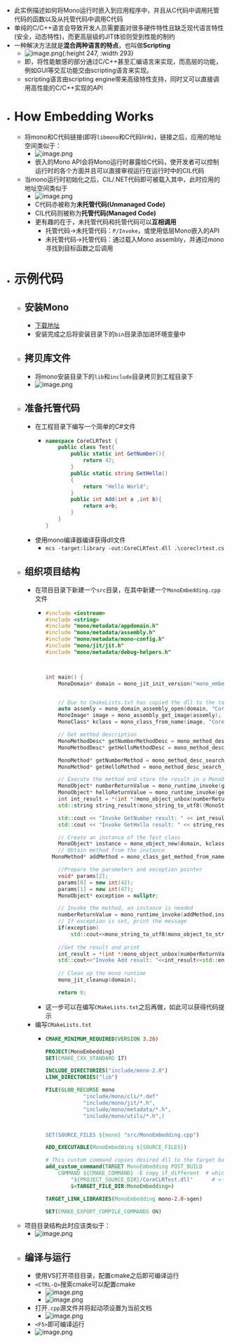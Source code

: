 - 此实例描述如何将Mono运行时嵌入到应用程序中，并且从C代码中调用托管代码的函数以及从托管代码中调用C代码
- 单纯的C/C++语言会导致开发人员需要面对很多硬件特性且缺乏现代语言特性(安全，动态特性)，而更高层级的JIT体验则受到性能的制约
- 一种解决方法就是**混合两种语言的特点**，也叫做**Scripting**
	- ![image.png](../assets/image_1690785861059_0.png){:height 247, :width 293}
	- 即，将性能敏感的部分通过C/C++甚至汇编语言来实现，而高层的功能，例如GUI等交互功能交由scripting语言来实现。
	- scripting语言由scripting engine带来高级特性支持，同时又可以直接调用高性能的C/C++实现的API
- # How Embedding Works
	- 将mono和C代码链接(即将``libmono``和C代码link)，链接之后，应用的地址空间类似于：
		- ![image.png](../assets/image_1690786400688_0.png)
		- 嵌入的Mono API会将Mono运行时暴露给C代码，使开发者可以控制运行时的各个方面并且可以直接审视运行在运行时中的CIL代码
	- 当mono运行时初始化之后，CIL/.NET代码即可被载入其中，此时应用的地址空间类似于
		- ![image.png](../assets/image_1690786633237_0.png)
		- C代码亦被称为**未托管代码(Unmanaged Code)**
		- CIL代码则被称为**托管代码(Managed Code)**
		- 更有趣的在于，未托管代码和托管代码可以**互相调用**
			- 托管代码->未托管代码：``P/Invoke``，或使用低层Mono嵌入的API
			- 未托管代码->托管代码：通过载入Mono assembly，并通过mono寻找到目标函数之后调用
- # 示例代码
	- ## 安装Mono
		- [下载地址](https://www.mono-project.com/download/stable/#download-win)
		- 安装完成之后将安装目录下的``bin``目录添加进环境变量中
	- ## 拷贝库文件
		- 将mono安装目录下的``lib``和``include``目录拷贝到工程目录下
		- ![image.png](../assets/image_1690797447392_0.png)
	- ## 准备托管代码
		- 在工程目录下编写一个简单的C\#文件
			- ```C#
			  namespace CoreCLRTest {
			      public class Test{
			          public static int GetNumber(){
			              return 42;
			          }
			          public static string GetHello()
			          {
			              return "Hello World";
			          }
			          public int Add(int a ,int b){
			              return a+b;
			          }
			      }
			  }
			  ```
		- 使用mono编译器编译获得dll文件
			- ``mcs -target:library -out:CoreCLRTest.dll .\coreclrtest.cs``
	- ## 组织项目结构
		- 在项目目录下新建一个``src``目录，在其中新建一个``MonoEmbedding.cpp``文件
			- ```c++
			  #include <iostream>
			  #include <string>
			  #include "mono/metadata/appdomain.h"
			  #include "mono/metadata/assembly.h"
			  #include "mono/metadata/mono-config.h"
			  #include "mono/jit/jit.h"
			  #include "mono/metadata/debug-helpers.h"
			  
			  
			  
			  int main() {
			      MonoDomain* domain = mono_jit_init_version("mono_embedding","v4.0.30319");
			  
			  
			      // Due to CmakeLists.txt has copied the dll to the target build folder, so we can load with relative path
			      auto assemly = mono_domain_assembly_open(domain, "CoreCLRTest.dll");
			      MonoImage* image = mono_assembly_get_image(assemly);
			      MonoClass* kclass = mono_class_from_name(image, "CoreCLRTest", "Test");
			  
			      // Get method description
			      MonoMethodDesc* getNumberMethodDesc = mono_method_desc_new("Test:GetNumber()", false);
			      MonoMethodDesc* getHelloMethodDesc = mono_method_desc_new("Test:GetHello", false);
			  
			      MonoMethod* getNumberMethod = mono_method_desc_search_in_class(getNumberMethodDesc, kclass);
			      MonoMethod* getHelloMethod = mono_method_desc_search_in_class(getHelloMethodDesc, kclass);
			  
			      // Execute the method and store the result in a MonoObject
			      MonoObject* numberReturnValue = mono_runtime_invoke(getNumberMethod, nullptr, nullptr, nullptr);
			      MonoObject* helloReturnValue = mono_runtime_invoke(getHelloMethod, nullptr, nullptr, nullptr);
			      int int_result = *(int *)mono_object_unbox(numberReturnValue);
			      std::string string_result(mono_string_to_utf8((MonoString*)helloReturnValue));
			  
			      std::cout << "Invoke GetNumber result: " << int_result << std::endl;
			      std::cout << "Invoke GetHello result: " << string_result << std::endl;
			  
			      // Create an instance of the Test class
			      MonoObject* instance = mono_object_new(domain, kclass);
			      // Obtain method from the instance
			  	MonoMethod* addMethod = mono_class_get_method_from_name(kclass,"Add", 2);
			  
			      //Prepare the parameters and exception pointer
			      void* params[2];
			      params[0] = new int(42);
			      params[1] = new int(47);
			      MonoObject* exception = nullptr;
			  
			      // Invoke the method, an instance is needed
			      numberReturnValue = mono_runtime_invoke(addMethod,instance,params,&exception);
			      // If exception is set, print the message
			      if(exception)
			          std::cout<<mono_string_to_utf8(mono_object_to_string(exception,nullptr))<<std::endl;
			  	
			      //Get the result and print
			      int_result = *(int *)mono_object_unbox(numberReturnValue);
			      std::cout<<"Invoke Add result: "<<int_result<<std::endl;
			      
			      // Clean up the mono runtime
			      mono_jit_cleanup(domain);
			  
			      return 0;
			  
			  ```
			- 这一步可以在编写``CMakeLists.txt``之后再做，如此可以获得代码提示
		- 编写``CMakeLists.txt``
			- ```CMake
			  CMAKE_MINIMUM_REQUIRED(VERSION 3.26)
			  
			  PROJECT(MonoEmbedding)
			  SET(CMAKE_CXX_STANDARD 17)
			  
			  INCLUDE_DIRECTORIES("include/mono-2.0")
			  LINK_DIRECTORIES("lib")
			  
			  FILE(GLOB_RECURSE mono
			              "include/mono/cli/*.def"
			              "include/mono/jit/*.h",
			              "include/mono/metadata/*.h",
			              "include/mono/utils/*.h",)
			  
			  
			  SET(SOURCE_FILES ${mono} "src/MonoEmbedding.cpp")
			  
			  ADD_EXECUTABLE(MonoEmbedding ${SOURCE_FILES})
			  
			  # This custom command copies desired dll to the target build directory
			  add_custom_command(TARGET MonoEmbedding POST_BUILD        # Adds a post-build event to target
			      COMMAND ${CMAKE_COMMAND} -E copy_if_different  # which executes "cmake - E copy_if_different..."
			          "${PROJECT_SOURCE_DIR}/CoreCLRTest.dll"      # <--this is in-file
			          $<TARGET_FILE_DIR:MonoEmbedding>)                 # <--this is out-file path
			  
			  TARGET_LINK_LIBRARIES(MonoEmbedding mono-2.0-sgen)
			  
			  SET(CMAKE_EXPORT_COMPILE_COMMANDS ON)
			  
			  ```
	- 项目目录结构此时应该类似于：
		- ![image.png](../assets/image_1690797718163_0.png)
	- ## 编译与运行
		- 使用VS打开项目目录，配置cmake之后即可编译运行
		- ``<CTRL-Q>``搜索cmake可以配置cmake
			- ![image.png](../assets/image_1690797917110_0.png)
			- ![image.png](../assets/image_1690797948520_0.png)
		- 打开``.cpp``源文件并将起动项设置为当前文档
			- ![image.png](../assets/image_1690797819039_0.png)
		- ``<F5>``即可编译运行
		- ![image.png](../assets/image_1690798678774_0.png)